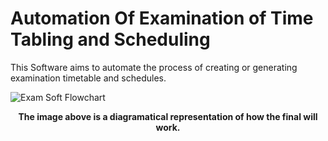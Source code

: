 # Automation Of Examination of Time Tabling and Scheduling

This Software aims to automate the process of creating or generating examination timetable and schedules.

![Exam Soft Flowchart](https://github.com/Akinode/Auto_ExamSoft/blob/main/Software%20Flowchart.png?raw=true "Auto Exam Soft Flowchart")

**<div align="center">The image above is a diagramatical representation of how the final will work.</div>**
